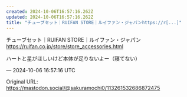 ```yaml
---
created: 2024-10-06T16:57:16.262Z
updated: 2024-10-06T16:57:16.262Z
title: "チューブセット｜RUIFAN STORE｜ルイファン・ジャパンhttps://r[...]"
---
```


<p>チューブセット｜RUIFAN STORE｜ルイファン・ジャパン<br /><a href="https://ruifan.co.jp/store/store_accessories.html" target="_blank" rel="nofollow noopener" translate="no"><span class="invisible">https://</span><span class="ellipsis">ruifan.co.jp/store/store_acces</span><span class="invisible">sories.html</span></a></p><p>ハートと星がほしいけど本体が足りないよー（寝てない）</p>

&mdash; 2024-10-06 16:57:16 UTC

Original URL: https://mastodon.social/@sakuramochi0/113261532686872475
